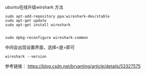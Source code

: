 ubuntu在线升级wirshark 方法

    sudo apt-add-repository ppa:wireshark-dev/stable
    sudo apt-get update
    sudo apt-get install wireshark


    sudo dpkg-reconfigure wireshark-common

中间会出现设置界面，选择<是>即可

    wireshark --version
    
    
 参考链接： https://blog.csdn.net/bryanting/article/details/53327575   
